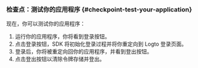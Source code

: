 ### 检查点：测试你的应用程序 {#checkpoint-test-your-application}

现在，你可以测试你的应用程序：

1. 运行你的应用程序，你将看到登录按钮。
2. 点击登录按钮，SDK 将初始化登录过程并将你重定向到 Logto 登录页面。
3. 登录后，你将被重定向回你的应用程序，并看到登出按钮。
4. 点击登出按钮以清除令牌存储并登出。
